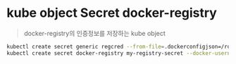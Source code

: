 # kube object Secret docker-registry

> docker-registry의 인증정보를 저장하는 kube object

```sh
kubectl create secret generic regcred --from-file=.dockerconfigjson=/root/.docker/config.json --type=kubernetes.io/dockerconfigjson
kubectl create secret docker-registry my-registry-secret --docker-username=<username> --docker-password=<password> --docker-email=<email> --docker-server=<server>
```

